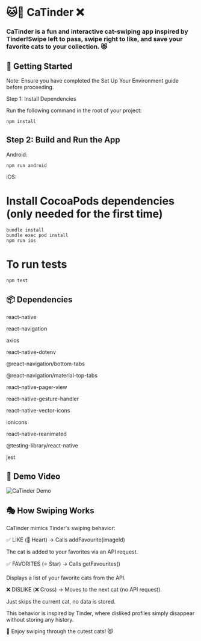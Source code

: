 # 🐱💚 CaTinder ❌

### CaTinder is a fun and interactive cat-swiping app inspired by Tinder!Swipe left to pass, swipe right to like, and save your favorite cats to your collection. 😻

## 📲 Getting Started

Note: Ensure you have completed the Set Up Your Environment guide before proceeding.

Step 1: Install Dependencies

Run the following command in the root of your project:
```
npm install
```

## Step 2: Build and Run the App

Android:
```
npm run android
```
iOS:

# Install CocoaPods dependencies (only needed for the first time)
```
bundle install
bundle exec pod install
npm run ios
```

# To run tests
```
npm test
```

## 📦 Dependencies

react-native

react-navigation

axios

react-native-dotenv

@react-navigation/bottom-tabs

@react-navigation/material-top-tabs

react-native-pager-view

react-native-gesture-handler

react-native-vector-icons

ionicons

react-native-reanimated

@testing-library/react-native

jest

## 🎥 Demo Video

![CaTinder Demo](https://res.cloudinary.com/dowfpmath/image/upload/v1740672563/CaTinder-ezgif.com_vtp1op.gif)


## 🎭 How Swiping Works

CaTinder mimics Tinder's swiping behavior:

✅ LIKE (💚 Heart) → Calls addFavourite(imageId)

The cat is added to your favorites via an API request.

✅ FAVORITES (⭐ Star) → Calls getFavourites()

Displays a list of your favorite cats from the API.

❌ DISLIKE (❌ Cross) → Moves to the next cat (no API request).

Just skips the current cat, no data is stored.

This behavior is inspired by Tinder, where disliked profiles simply disappear without storing any history.

🚀 Enjoy swiping through the cutest cats! 😻

